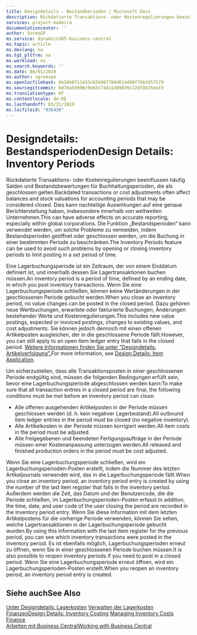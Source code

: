 ```yaml
---
title: Designdetails - Bestandberioden | Microsoft Docs
description: Rückdatierte Transaktions- oder Kostenregulierungen beeinflussen häufig Salden und Bestandsbewertungen für Buchhaltungsperioden, die als geschlossen gelten. Dies kann nachteilige Auswirkungen auf eine genaue Berichterstellung haben, insbesondere innerhalb von weltweiten Unternehmen. Die Funktion „Bestandsperioden“ kann verwendet werden, um solche Probleme zu vermeiden, indem Bestandsperioden geöffnet oder geschlossen werden, um die Buchung in einer bestimmten Periode zu beschränken.
services: project-madeira
documentationcenter: ''
author: SorenGP
ms.service: dynamics365-business-central
ms.topic: article
ms.devlang: na
ms.tgt_pltfrm: na
ms.workload: na
ms.search.keywords: ''
ms.date: 04/01/2019
ms.author: sgroespe
ms.openlocfilehash: 0e58b0711433c656907704d614d90f78b5d57579
ms.sourcegitcommit: bd78a5d990c9e83174da1409076c22df8b35eafd
ms.translationtype: HT
ms.contentlocale: de-DE
ms.lasthandoff: 03/31/2019
ms.locfileid: "936436"
---
```

# <a name="design-details-inventory-periods"></a><span data-ttu-id="6fb5a-105">Designdetails: Bestandsperioden</span><span class="sxs-lookup"><span data-stu-id="6fb5a-105">Design Details: Inventory Periods</span></span>
<span data-ttu-id="6fb5a-106">Rückdatierte Transaktions- oder Kostenregulierungen beeinflussen häufig Salden und Bestandsbewertungen für Buchhaltungsperioden, die als geschlossen gelten.</span><span class="sxs-lookup"><span data-stu-id="6fb5a-106">Backdated transactions or cost adjustments often affect balances and stock valuations for accounting periods that may be considered closed.</span></span> <span data-ttu-id="6fb5a-107">Dies kann nachteilige Auswirkungen auf eine genaue Berichterstellung haben, insbesondere innerhalb von weltweiten Unternehmen.</span><span class="sxs-lookup"><span data-stu-id="6fb5a-107">This can have adverse effects on accurate reporting, especially within global corporations.</span></span> <span data-ttu-id="6fb5a-108">Die Funktion „Bestandsperioden“ kann verwendet werden, um solche Probleme zu vermeiden, indem Bestandsperioden geöffnet oder geschlossen werden, um die Buchung in einer bestimmten Periode zu beschränken.</span><span class="sxs-lookup"><span data-stu-id="6fb5a-108">The Inventory Periods feature can be used to avoid such problems by opening or closing inventory periods to limit posting in a set period of time.</span></span>  

 <span data-ttu-id="6fb5a-109">Eine Lagerbuchungsperiode ist ein Zeitraum, der von einem Enddatum definiert ist, und innerhalb dessen Sie Lagertransaktionen buchen müssen.</span><span class="sxs-lookup"><span data-stu-id="6fb5a-109">An inventory period is a period of time, defined by an ending date, in which you post inventory transactions.</span></span> <span data-ttu-id="6fb5a-110">Wenn Sie eine Lagerbuchungsperiode schließen, können keine Wertänderungen in der geschlossenen Periode gebucht werden.</span><span class="sxs-lookup"><span data-stu-id="6fb5a-110">When you close an inventory period, no value changes can be posted in the closed period.</span></span> <span data-ttu-id="6fb5a-111">Dazu gehören neue Wertbuchungen, erwartete oder fakturierte Buchungen, Änderungen bestehender Werte und Kostenregulierungen.</span><span class="sxs-lookup"><span data-stu-id="6fb5a-111">This includes new value postings, expected or invoiced postings, changes to existing values, and cost adjustments.</span></span> <span data-ttu-id="6fb5a-112">Sie können jedoch dennoch mit einen offenen Artikelposten ausgleichen, der in die geschlossene Periode fällt.</span><span class="sxs-lookup"><span data-stu-id="6fb5a-112">However, you can still apply to an open item ledger entry that falls in the closed period.</span></span> <span data-ttu-id="6fb5a-113">[Weitere Informationen finden Sie unter "Designdetails: Artikelverfolgung".](design-details-item-application.md)</span><span class="sxs-lookup"><span data-stu-id="6fb5a-113">For more information, see [Design Details: Item Application](design-details-item-application.md).</span></span>  

 <span data-ttu-id="6fb5a-114">Um sicherzustellen, dass alle Transaktionsposten in einer geschlossenen Periode endgültig sind, müssen die folgenden Bedingungen erfüllt sein, bevor eine Lagerbuchungsperiode abgeschlossen werden kann:</span><span class="sxs-lookup"><span data-stu-id="6fb5a-114">To make sure that all transaction entries in a closed period are final, the following conditions must be met before an inventory period can close:</span></span>  

-   <span data-ttu-id="6fb5a-115">Alle offenen ausgehenden Artikelposten in der Periode müssen geschlossen werden (d. h. kein negativer Lagerbestand).</span><span class="sxs-lookup"><span data-stu-id="6fb5a-115">All outbound item ledger entries in the period must be closed (no negative inventory).</span></span>  
-   <span data-ttu-id="6fb5a-116">Alle Artikelkosten in der Periode müssen korrigiert werden.</span><span class="sxs-lookup"><span data-stu-id="6fb5a-116">All item costs in the period must be adjusted.</span></span>  
-   <span data-ttu-id="6fb5a-117">Alle freigegebenen und beendeten Fertigungsaufträge in der Periode müssen einer Kostenanpassung unterzogen werden.</span><span class="sxs-lookup"><span data-stu-id="6fb5a-117">All released and finished production orders in the period must be cost adjusted.</span></span>  

 <span data-ttu-id="6fb5a-118">Wenn Sie eine Lagerbuchungsperiode schließen, wird ein Lagerbuchungsperioden-Posten erstellt, indem die Nummer des letzten Artikeljournals verwendet wird, das in die Lagerbuchungsperiode fällt.</span><span class="sxs-lookup"><span data-stu-id="6fb5a-118">When you close an inventory period, an inventory period entry is created by using the number of the last item register that falls in the inventory period.</span></span> <span data-ttu-id="6fb5a-119">Außerdem werden die Zeit, das Datum und der Benutzercode, die die Periode schließen, im Lagerbuchungsperioden-Posten erfasst.</span><span class="sxs-lookup"><span data-stu-id="6fb5a-119">In addition, the time, date, and user code of the user closing the period are recorded in the inventory period entry.</span></span> <span data-ttu-id="6fb5a-120">Wenn Sie diese Information mit dem letzten Artikelpostens für die vorherige Periode verwenden, können Sie sehen, welche Lagertransaktionen in der Lagerbuchungsperiode gebucht wurden.</span><span class="sxs-lookup"><span data-stu-id="6fb5a-120">By using this information with the last item register for the previous period, you can see which inventory transactions were posted in the inventory period.</span></span> <span data-ttu-id="6fb5a-121">Es ist ebenfalls möglich, Lagerbuchungsperioden erneut zu öffnen, wenn Sie in einer geschlossenen Periode buchen müssen.</span><span class="sxs-lookup"><span data-stu-id="6fb5a-121">It is also possible to reopen inventory periods if you need to post in a closed period.</span></span> <span data-ttu-id="6fb5a-122">Wenn Sie eine Lagerbuchungsperiode erneut öffnen, wird ein Lagerbuchungsperioden-Posten erstellt.</span><span class="sxs-lookup"><span data-stu-id="6fb5a-122">When you reopen an inventory period, an inventory period entry is created.</span></span>  

## <a name="see-also"></a><span data-ttu-id="6fb5a-123">Siehe auch</span><span class="sxs-lookup"><span data-stu-id="6fb5a-123">See Also</span></span>  
 <span data-ttu-id="6fb5a-124">[Unter Designdetails: Lagerkosten](design-details-inventory-costing.md) [Verwalten der Lagerkosten](finance-manage-inventory-costs.md) [Finanzen](finance.md)</span><span class="sxs-lookup"><span data-stu-id="6fb5a-124">[Design Details: Inventory Costing](design-details-inventory-costing.md) [Managing Inventory Costs](finance-manage-inventory-costs.md) [Finance](finance.md)</span></span>  
 [<span data-ttu-id="6fb5a-125">Arbeiten mit  Business Central</span><span class="sxs-lookup"><span data-stu-id="6fb5a-125">Working with Business Central</span></span>](ui-work-product.md)
